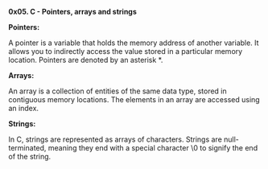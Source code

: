 **0x05. C - Pointers, arrays and strings**

**Pointers:**

A pointer is a variable that holds the memory address of another variable. It allows you to indirectly access the value 
stored in a particular memory location. Pointers are denoted by an asterisk *.

**Arrays:**

An array is a collection of entities of the same data type, stored in contiguous memory locations. The elements in an array are accessed using an index.

**Strings:**

In C, strings are represented as arrays of characters. Strings are null-terminated, meaning they end with a special character \0 to signify the end of the string.
